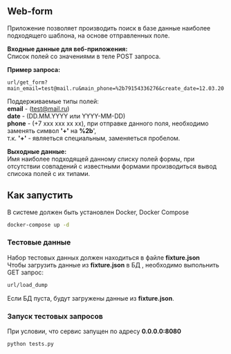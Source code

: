 ## Web-form
Приложение позволяет производить поиск в базе данные наиболее подходящего шаблона,
 на основе отправленных поле.
 
__Входные данные для веб-приложения:__  
Список полей со значениями в теле POST запроса.
  
__Пример запроса:__
```
url/get_form?main_email=test@mail.ru&main_phone=%2b79154336276&create_date=12.03.20
```
Поддерживаемые типы полей:  
__email__ - (test@mail.ru)  
__date__  - (DD.MM.YYYY или YYYY-MM-DD)  
__phone__ - (+7 xxx xxx xx xx), при отправке данного поля, необходимо заменять символ __'+'__ на __%2b__',  
т.к. __'+'__ -  являеться специальным, заменяеться пробелом.
 
__Выходные данные:__  
Имя наиболее подходящей данному списку полей формы, 
при отсутствии совпадений с известными формами производиться вывод списока полей с их типами.

##  Как  запустить
В системе должен быть установлен Docker, Docker Compose

```bash
docker-compose up -d
``` 
### Тестовые данные
Набор тестовых данных должен находиться в файле __fixture.json__  
Чтобы загрузить данные из __fixture.json__  в БД , необходимо выпольнить GET запрос:  

```bash
url/load_dump
``` 
Если БД пуста, будут загружены данные из  __fixture.json__.

### Запуск тестовых запросов
При условии, что сервис запущен по адресу __0.0.0.0:8080__  
```bash
python tests.py
``` 
